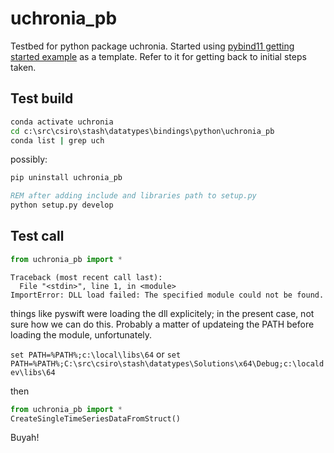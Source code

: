 # uchronia_pb

Testbed for python package uchronia. Started using [pybind11 getting started example](https://github.com/pybind/python_example) as a template. Refer to it for getting back to initial steps taken.

## Test build

```bat
conda activate uchronia
cd c:\src\csiro\stash\datatypes\bindings\python\uchronia_pb
conda list | grep uch
```

possibly:

```bat
pip uninstall uchronia_pb
```

```bat
REM after adding include and libraries path to setup.py
python setup.py develop
```

## Test call

```python
from uchronia_pb import *
```

```text
Traceback (most recent call last):
  File "<stdin>", line 1, in <module>
ImportError: DLL load failed: The specified module could not be found.
```

things like pyswift were loading the dll explicitely; in the present case, not sure how we can do this. Probably a matter of updateing the PATH before loading the module, unfortunately.

`set PATH=%PATH%;c:\local\libs\64`  or `set PATH=%PATH%;C:\src\csiro\stash\datatypes\Solutions\x64\Debug;c:\localdev\libs\64`

then

```python
from uchronia_pb import *
CreateSingleTimeSeriesDataFromStruct()
```

Buyah!
